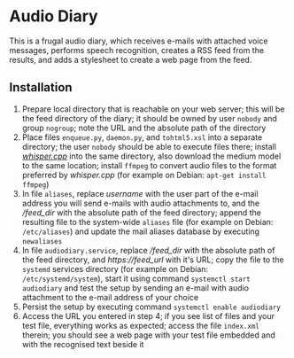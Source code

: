 # Audio Diary

This is a frugal audio diary, which receives e-mails with attached
voice messages, performs speech recognition, creates a RSS feed
from the results, and adds a stylesheet to create a web page
from the feed.

## Installation

1. Prepare local directory that is reachable on your web server; this will be the feed directory of the diary; it should be owned by user `nobody` and group `nogroup`; note the URL and the absolute path of the directory
2. Place files `enqueue.py`, `daemon.py`, and `tohtml5.xsl` into a separate directory; the user `nobody` should be able to execute files there; install [_whisper.cpp_](https://github.com/ggerganov/whisper.cpp) into the same directory, also download the medium model to the same location; install `ffmpeg` to convert audio files to the format preferred by _whisper.cpp_ (for example on Debian: `apt-get install ffmpeg`)
3. In file `aliases`, replace _username_ with the user part of the e-mail address you will send e-mails with audio attachments to, and the _/feed_dir_ with the absolute path of the feed directory; append the resulting file to the system-wide `aliases` file (for example on Debian: `/etc/aliases`) and update the mail aliases database by executing `newaliases`
4. In file `audiodiary.service`, replace _/feed_dir_ with the absolute path of the feed directory, and _https://feed_url_ with it's URL; copy the file to the `systemd` services directory (for example on Debian: `/etc/systemd/system`), start it using command `systemctl start audiodiary` and test the setup by sending an e-mail with audio attachment to the e-mail address of your choice
5. Persist the setup by executing command `systemctl enable audiodiary`
6. Access the URL you entered in step 4; if you see list of files and your test file, everything works as expected; access the file `index.xml` therein; you should see a web page with your test file embedded and with the recognised text beside it